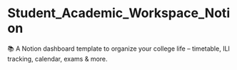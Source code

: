 # Student_Academic_Workspace_Notion
📚 A Notion dashboard template to organize your college life – timetable, ILI tracking, calendar, exams &amp; more.
